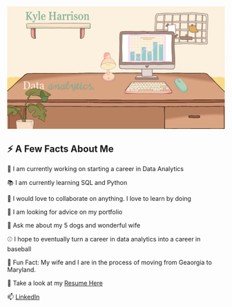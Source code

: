 <img src="images/Canva readme.png?raw=true"/>

## ⚡ A Few Facts About Me

🔭 I am currently working on starting a career in Data Analytics

📚 I am currently learning SQL and Python

👯 I would love to collaborate on anything. I love to learn by doing

🤔 I am looking for advice on my portfolio

💭 Ask me about my 5 dogs and wonderful wife

⚾ I hope to eventually turn a career in data analytics into a career in baseball

🚚 Fun Fact: My wife and I are in the process of moving from Geaorgia to Maryland. 

📄 Take a look at my [Resume Here](https://github.com/kyleharrison687/kyleharrison687/blob/master/files/Kyle%20Harrison%20Resume%202024.pdf)

📫 [LinkedIn](www.linkedin.com/in/kyle-harrison-data-analytics)
